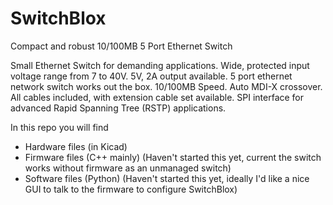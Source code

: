 # SwitchBlox
Compact and robust 10/100MB 5 Port Ethernet Switch

Small Ethernet Switch for demanding applications.
Wide, protected input voltage range from 7 to 40V.
5V, 2A output available.
5 port ethernet network switch works out the box.
10/100MB Speed.
Auto MDI-X crossover.
All cables included, with extension cable set available.
SPI interface for advanced Rapid Spanning Tree (RSTP) applications.

In this repo you will find

- Hardware files (in Kicad)
- Firmware files (C++ mainly) (Haven't started this yet, current the switch works without firmware as an unmanaged switch)
- Software files (Python) (Haven't started this yet, ideally I'd like a nice GUI to talk to the firmware to configure SwitchBlox)
